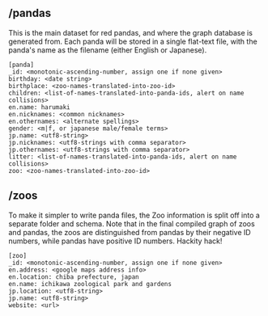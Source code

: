 ## /pandas

This is the main dataset for red pandas, and where the graph database is
generated from. Each panda will be stored in a single flat-text file, with
the panda's name as the filename (either English or Japanese).

```
[panda]
_id: <monotonic-ascending-number, assign one if none given> 
birthday: <date string> 
birthplace: <zoo-names-translated-into-zoo-id> 
children: <list-of-names-translated-into-panda-ids, alert on name collisions> 
en.name: harumaki 
en.nicknames: <common nicknames>
en.othernames: <alternate spellings> 
gender: <m|f, or japanese male/female terms>
jp.name: <utf8-string>
jp.nicknames: <utf8-strings with comma separator>
jp.othernames: <utf8-strings with comma separator>
litter: <list-of-names-translated-into-panda-ids, alert on name collisions> 
zoo: <zoo-names-translated-into-zoo-id> 
```
 
## /zoos

To make it simpler to write panda files, the Zoo information is split off into
a separate folder and schema. Note that in the final compiled graph of zoos and
pandas, the zoos are distinguished from pandas by their negative ID numbers,
while pandas have positive ID numbers. Hackity hack!

```
[zoo]
_id: <monotonic-ascending-number, assign one if none given> 
en.address: <google maps address info> 
en.location: chiba prefecture, japan 
en.name: ichikawa zoological park and gardens 
jp.location: <utf8-string> 
jp.name: <utf8-string>
website: <url> 
```
